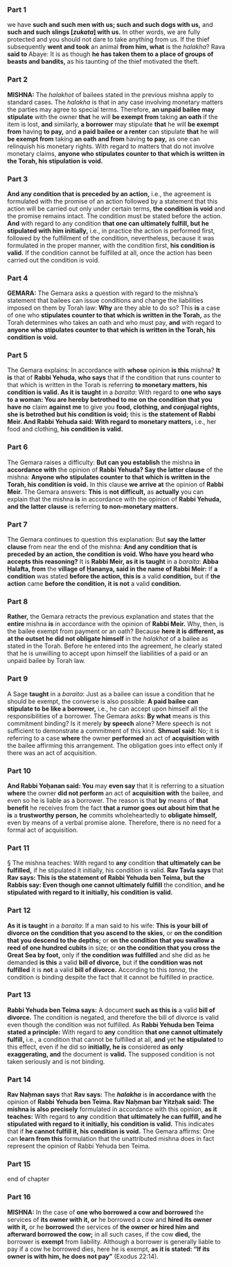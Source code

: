### Part 1
we have <b>such and such men with us; such and such dogs with us,</b> and <b>such and such slings [<i>zukata</i>] with us.</b> In other words, we are fully protected and you should not dare to take anything from us. If the thief subsequently <b>went and took</b> an animal <b>from him, what</b> is the <i>halakha</i>? Rava <b>said to</b> Abaye: It is as though <b>he has taken them to a place of groups of beasts and bandits,</b> as his taunting of the thief motivated the theft.

### Part 2
<strong>MISHNA:</strong> The <i>halakhot</i> of bailees stated in the previous mishna apply to standard cases. The <i>halakha</i> is that in any case involving monetary matters the parties may agree to special terms. Therefore, <b>an unpaid bailee may stipulate</b> with the owner <b>that</b> he will <b>be exempt from</b> taking <b>an oath</b> if the item is lost, <b>and</b> similarly, <b>a borrower</b> may stipulate <b>that</b> he will <b>be exempt from</b> having <b>to pay,</b> and <b>a paid bailee or a renter</b> can stipulate <b>that</b> he will <b>be exempt from</b> taking <b>an oath and from</b> having <b>to pay,</b> as one can relinquish his monetary rights. With regard to matters that do not involve monetary claims, <b>anyone who stipulates counter to that which is written in the Torah, his stipulation is void.</b>

### Part 3
<b>And any condition that is preceded by an action,</b> i.e., the agreement is formulated with the promise of an action followed by a statement that this action will be carried out only under certain terms, <b>the condition is void</b> and the promise remains intact. The condition must be stated before the action. <b>And</b> with regard to any condition <b>that one can ultimately fulfill, but he stipulated with him initially,</b> i.e., in practice the action is performed first, followed by the fulfillment of the condition, nevertheless, because it was formulated in the proper manner, with the condition first, <b>his condition is valid.</b> If the condition cannot be fulfilled at all, once the action has been carried out the condition is void.

### Part 4
<strong>GEMARA:</strong> The Gemara asks a question with regard to the mishna’s statement that bailees can issue conditions and change the liabilities imposed on them by Torah law: <b>Why</b> are they able to do so? This <b>is</b> a case of one who <b>stipulates counter to that which is written in the Torah,</b> as the Torah determines who takes an oath and who must pay, <b>and</b> with regard to <b>anyone who stipulates counter to that which is written in the Torah, his condition is void.</b>

### Part 5
The Gemara explains: In accordance with <b>whose</b> opinion <b>is this</b> mishna? <b>It is</b> that of <b>Rabbi Yehuda, who says</b> that if the condition that runs counter to that which is written in the Torah is referring <b>to monetary matters, his condition is valid. As it is taught</b> in a <i>baraita</i>: With regard to <b>one who says to a woman: You are hereby betrothed to me on the condition that you have no</b> claim <b>against me</b> to give you <b>food, clothing, and conjugal rights, she is betrothed but his condition is void;</b> this is <b>the statement of Rabbi Meir. And Rabbi Yehuda said: With regard to monetary matters,</b> i.e., her food and clothing, <b>his condition is valid.</b>

### Part 6
The Gemara raises a difficulty: <b>But can you establish</b> the mishna <b>in accordance with</b> the opinion of <b>Rabbi Yehuda? Say the latter clause</b> of the mishna: <b>Anyone who stipulates counter to that which is written in the Torah, his condition is void.</b> In this clause <b>we arrive at</b> the opinion of <b>Rabbi Meir.</b> The Gemara answers: <b>This</b> is <b>not difficult,</b> as <b>actually</b> you can explain that the mishna <b>is</b> in accordance with the opinion of <b>Rabbi Yehuda, and the latter clause</b> is referring <b>to non-monetary matters.</b>

### Part 7
The Gemara continues to question this explanation: But <b>say the latter clause</b> from near the end of the mishna: <b>And any condition that is preceded by an action, the condition is void. Who have you heard who accepts this reasoning?</b> It is <b>Rabbi Meir, as it is taught</b> in a <i>baraita</i>: <b>Abba Ḥalafta, from</b> the <b>village of Ḥananya, said in the name of Rabbi Meir:</b> If <b>a condition</b> was stated <b>before the action, this is</b> a valid <b>condition,</b> but if <b>the action</b> came <b>before the condition, it is not</b> a valid <b>condition.</b>

### Part 8
<b>Rather,</b> the Gemara retracts the previous explanation and states that the <b>entire</b> mishna <b>is</b> in accordance with the opinion of <b>Rabbi Meir.</b> Why, then, is the bailee exempt from payment or an oath? Because <b>here it is different, as at the outset he did not obligate himself</b> in the <i>halakhot</i> of a bailee as stated in the Torah. Before he entered into the agreement, he clearly stated that he is unwilling to accept upon himself the liabilities of a paid or an unpaid bailee by Torah law.

### Part 9
A Sage <b>taught</b> in a <i>baraita</i>: Just as a bailee can issue a condition that he should be exempt, the converse is also possible: <b>A paid bailee can stipulate to be like a borrower,</b> i.e., he can accept upon himself all the responsibilities of a borrower. The Gemara asks: <b>By what</b> means is this commitment binding? Is it merely <b>by speech</b> alone? Mere speech is not sufficient to demonstrate a commitment of this kind. <b>Shmuel said:</b> No; it is referring to a case <b>where</b> the owner <b>performed</b> an act of <b>acquisition with</b> the bailee affirming this arrangement. The obligation goes into effect only if there was an act of acquisition.

### Part 10
<b>And Rabbi Yoḥanan said: You</b> may <b>even say</b> that it is referring to a situation <b>where</b> the owner <b>did not perform</b> an act of <b>acquisition with</b> the bailee, and even so he is liable as a borrower. The reason is that <b>by</b> means of <b>that benefit</b> he receives from the fact <b>that a rumor goes out about him that he is</b> a <b>trustworthy person, he</b> commits wholeheartedly to <b>obligate himself,</b> even by means of a verbal promise alone. Therefore, there is no need for a formal act of acquisition.

### Part 11
§ The mishna teaches: With regard to <b>any</b> condition <b>that ultimately can be fulfilled,</b> if he stipulated it initially, his condition is valid. <b>Rav Tavla says</b> that <b>Rav says: This is the statement of Rabbi Yehuda ben Teima, but the Rabbis say: Even though one cannot ultimately fulfill</b> the condition, <b>and he stipulated with regard to it initially, his condition is valid.</b>

### Part 12
<b>As it is taught</b> in a <i>baraita</i>: If a man said to his wife: <b>This is your bill of divorce on the condition that you ascend to the skies,</b> or <b>on the condition that you descend to the depths;</b> or <b>on the condition that you swallow a reed of one hundred cubits</b> in size; or <b>on the condition that you cross the Great Sea by foot,</b> only if <b>the condition was fulfilled</b> and she did as he demanded <b>is this</b> a valid <b>bill of divorce,</b> but if <b>the condition was not fulfilled</b> it is <b>not</b> a valid <b>bill of divorce.</b> According to this <i>tanna</i>, the condition is binding despite the fact that it cannot be fulfilled in practice.

### Part 13
<b>Rabbi Yehuda ben Teima says:</b> A document <b>such as this is</b> a valid <b>bill of divorce.</b> The condition is negated, and therefore the bill of divorce is valid even though the condition was not fulfilled. As <b>Rabbi Yehuda ben Teima stated a principle:</b> With regard to <b>any</b> condition <b>that one cannot ultimately fulfill,</b> i.e., a condition that cannot be fulfilled at all, <b>and</b> yet <b>he stipulated</b> to this effect, even if he did so <b>initially, he is</b> considered <b>as only exaggerating, and</b> the document is <b>valid.</b> The supposed condition is not taken seriously and is not binding.

### Part 14
<b>Rav Naḥman says</b> that <b>Rav says:</b> The <b><i>halakha</i></b> is <b>in accordance with</b> the opinion of <b>Rabbi Yehuda ben Teima. Rav Naḥman bar Yitzḥak said: The mishna is also precisely</b> formulated in accordance with this opinion, <b>as it teaches:</b> With regard to <b>any</b> condition <b>that ultimately he can fulfill, and he stipulated with regard to it initially, his condition is valid.</b> This indicates that if <b>he cannot fulfill it, his condition is void.</b> The Gemara affirms: One can <b>learn from this</b> formulation that the unattributed mishna does in fact represent the opinion of Rabbi Yehuda ben Teima.

### Part 15
end of chapter

### Part 16
<strong>MISHNA:</strong> In the case of <b>one who borrowed a cow and borrowed</b> the services of <b>its owner with it, or</b> he borrowed a cow and <b>hired its owner with it,</b> or he <b>borrowed</b> the services of <b>the owner or hired him and afterward borrowed the cow;</b> in all such cases, if the cow <b>died,</b> the borrower is <b>exempt</b> from liability. Although a borrower is generally liable to pay if a cow he borrowed dies, here he is exempt, <b>as it is stated: “If its owner is with him, he does not pay”</b> (Exodus 22:14).
